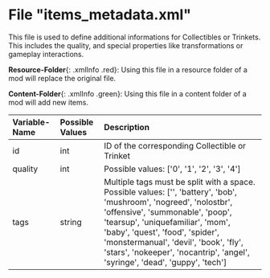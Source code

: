 # File "items_metadata.xml"
This file is used to define additional informations for Collectibles or Trinkets. This includes the quality, and special properties like transformations or gameplay interactions.

**Resource-Folder**{: .xmlInfo .red}: Using this file in a resource folder of a mod will replace the original file.

**Content-Folder**{: .xmlInfo .green}: Using this file in a content folder of a mod will add new items.


| Variable-Name | Possible Values | Description |
|:--|:--|:--|
| id | int | ID of the corresponding Collectible or Trinket|
| quality | int | Possible values: ['0', '1', '2', '3', '4'] |
| tags | string | Multiple tags must be split with a space. <br>Possible values: ['', 'battery', 'bob', 'mushroom', 'nogreed', 'nolostbr', 'offensive', 'summonable', 'poop', 'tearsup', 'uniquefamiliar', 'mom', 'baby', 'quest', 'food', 'spider', 'monstermanual', 'devil', 'book', 'fly', 'stars', 'nokeeper', 'nocantrip', 'angel', 'syringe', 'dead', 'guppy', 'tech'] |

